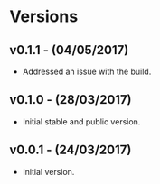 # Versions

## v0.1.1 - (04/05/2017)

* Addressed an issue with the build.


## v0.1.0 - (28/03/2017)

* Initial stable and public version.


## v0.0.1 - (24/03/2017)

* Initial version.
